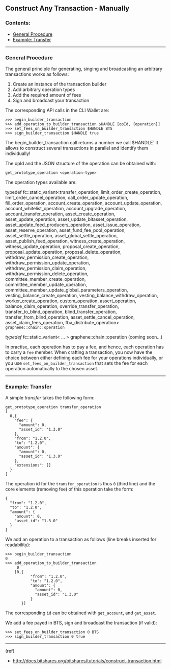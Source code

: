 ## Construct Any Transaction - Manually

### Contents:
- [General Procedure](/developers/7_tutorials/trn_construct_transaction.md#general-procedure)
- [Example: Transfer](/developers/7_tutorials/trn_construct_transaction.md#example-transfer)

***

### General Procedure

The general principle for generating, singing and broadcasting an arbitrary transactions works as follows:

1. Create an instance of the transaction builder
1. Add arbitrary operation types
1. Add the required amount of fees
1. Sign and broadcast your transaction

The corresponding API calls in the CLI Wallet are:

    >>> begin_builder_transaction
    >>> add_operation_to_builder_transaction $HANDLE [opId, {operation}]
    >>> set_fees_on_builder_transaction $HANDLE BTS
    >>> sign_builder_transaction $HANDLE true

The begin_builder_transaction call returns a number we call $HANDLE` It allows to construct several transactions in parallel and identify them individually!

The opId and the JSON structure of the operation can be obtained with:

    get_prototype_operation <operation-type>

The operation types available are:


typedef fc::static_variant<transfer_operation, limit_order_create_operation, limit_order_cancel_operation, call_order_update_operation, fill_order_operation, account_create_operation, account_update_operation, account_whitelist_operation, account_upgrade_operation, account_transfer_operation, asset_create_operation, asset_update_operation, asset_update_bitasset_operation, asset_update_feed_producers_operation, asset_issue_operation, asset_reserve_operation, asset_fund_fee_pool_operation, asset_settle_operation, asset_global_settle_operation, asset_publish_feed_operation, witness_create_operation, witness_update_operation, proposal_create_operation, proposal_update_operation, proposal_delete_operation, withdraw_permission_create_operation, withdraw_permission_update_operation, withdraw_permission_claim_operation, withdraw_permission_delete_operation, committee_member_create_operation, committee_member_update_operation, committee_member_update_global_parameters_operation, vesting_balance_create_operation, vesting_balance_withdraw_operation, worker_create_operation, custom_operation, assert_operation, balance_claim_operation, override_transfer_operation, transfer_to_blind_operation, blind_transfer_operation, transfer_from_blind_operation, asset_settle_cancel_operation, asset_claim_fees_operation, fba_distribute_operation> `graphene::chain::operation`



_typedef_  fc::static_variant< ... > graphene::chain::operation (coming soon...)

In practise, each operation has to pay a fee, and hence, each operation has to carry a `fee` member. When crafting a transaction, you now have the choice between either defining each fee for your operations individually, or you use `set_fees_on_builder_transaction` that sets the fee for each operation automatically to the chosen asset.

***

### Example: Transfer

A simple _transfer_ takes the following form:

    get_prototype_operation transfer_operation
    [
      0,{
        "fee": {
          "amount": 0,
          "asset_id": "1.3.0"
        },
        "from": "1.2.0",
        "to": "1.2.0",
        "amount": {
          "amount": 0,
          "asset_id": "1.3.0"
        },
        "extensions": []
      }
    ]

The operation id for the `transfer_operation` is thus `0` (third line) and the core elements (removing fee) of this operation take the form:

    {
      "from": "1.2.0",
      "to": "1.2.0",
      "amount": {
        "amount": 0,
        "asset_id": "1.3.0"
      }
    }

We add an operation to a transaction as follows (line breaks inserted for readability):

    >>> begin_builder_transaction
    0
    >>> add_operation_to_builder_transaction
         0
        [0,{
               "from": "1.2.0",
               "to": "1.2.0",
               "amount": {
                 "amount": 0,
                 "asset_id": "1.3.0"
               }
           }]

The corresponding `id` can be obtained with `get_account`, and `get_asset`.

We add a fee payed in BTS, sign and broadcast the transaction (if valid):

    >>> set_fees_on_builder_transaction 0 BTS
    >>> sign_builder_transaction 0 true
    
    
***

(ref)

- http://docs.bitshares.org/bitshares/tutorials/construct-transaction.html

